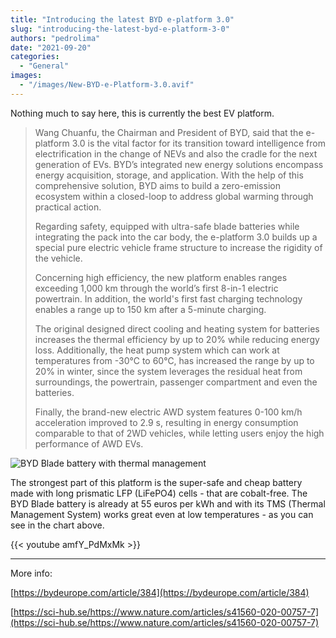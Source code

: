 ```yaml
---
title: "Introducing the latest BYD e-platform 3.0"
slug: "introducing-the-latest-byd-e-platform-3-0"
authors: "pedrolima"
date: "2021-09-20"
categories:
  - "General"
images:
  - "/images/New-BYD-e-Platform-3.0.avif"
---
```


Nothing much to say here, this is currently the best EV platform.

> Wang Chuanfu, the Chairman and President of BYD, said that the e-platform 3.0 is the vital factor for its transition toward intelligence from electrification in the change of NEVs and also the cradle for the next generation of EVs. BYD’s integrated new energy solutions encompass energy acquisition, storage, and application. With the help of this comprehensive solution, BYD aims to build a zero-emission ecosystem within a closed-loop to address global warming through practical action.
> 
> Regarding safety, equipped with ultra-safe blade batteries while integrating the pack into the car body, the e-platform 3.0 builds up a special pure electric vehicle frame structure to increase the rigidity of the vehicle.
> 
> Concerning high efficiency, the new platform enables ranges exceeding 1,000 km through the world’s first 8-in-1 electric powertrain. In addition, the world's first fast charging technology enables a range up to 150 km after a 5-minute charging.
> 
> The original designed direct cooling and heating system for batteries increases the thermal efficiency by up to 20% while reducing energy loss. Additionally, the heat pump system which can work at temperatures from -30℃ to 60℃, has increased the range by up to 20% in winter, since the system leverages the residual heat from surroundings, the powertrain, passenger compartment and even the batteries.
> 
> Finally, the brand-new electric AWD system features 0-100 km/h acceleration improved to 2.9 s, resulting in energy consumption comparable to that of 2WD vehicles, while letting users enjoy the high performance of AWD EVs.

![BYD Blade battery with thermal management](images/BYD-Blade-battery-with-thermal-management.avif)

The strongest part of this platform is the super-safe and cheap battery made with long prismatic LFP (LiFePO4) cells - that are cobalt-free. The BYD Blade battery is already at 55 euros per kWh and with its TMS (Thermal Management System) works great even at low temperatures - as you can see in the chart above.

{{< youtube amfY_PdMxMk >}}

---

More info:

[https://bydeurope.com/article/384](https://bydeurope.com/article/384)

[https://sci-hub.se/https://www.nature.com/articles/s41560-020-00757-7](https://sci-hub.se/https://www.nature.com/articles/s41560-020-00757-7)
